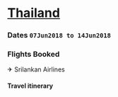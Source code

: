 # [Thailand](https://en.wikipedia.org/wiki/Thailand)

### Dates `07Jun2018 to 14Jun2018` 

### Flights Booked  
  
  ✈ Srilankan Airlines 

#### Travel itinerary 
